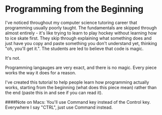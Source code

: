 # Programming from the Beginning

I've noticed throughout my computer science tutoring career that programming usually poorly taught.  The fundamentals are skipped through almost entirely - it's like trying to learn to play hockey without learning how to ice skate first.  They skip through explaining what something does and just have you copy and paste something you don't understand yet, thinking "oh, you'll get it.".  The students are led to believe that code is magic.

It's not.

Programming langauges are very exact, and there is no magic.  Every piece works the way it does for a reason.

I've created this tutorial to help people learn how programming actually works, starting from the beginning (what does this piece mean) rather than the end (paste this in and see if you can read it).

####Note on Macs:
You'll use Command key instead of the Control key.  Everywhere I say "CTRL", just use Command instead.